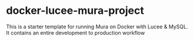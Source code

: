 # docker-lucee-mura-project
This is a starter template for running Mura on Docker with Lucee &amp; MySQL.  It contains an entire development to production workflow
